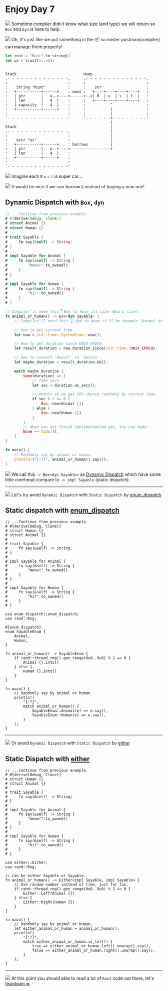 # Enjoy Day 7

![](/assets/kat.png) <span class="speech-bubble">Sometime compiler didn't know what size (and type) we will return so `Box` and `dyn` is here to help.</span>

![](/assets/duck.png) <span class="speech-bubble">Oh, it's just like we put something in the 📦 so mister postman(compiler) can manage them properly!</span>

```rust
let rust = "Rust".to_string()
let us = &rust[1..=2];
```

```bob

Stack                              Heap
.- - - - - - - - - - - - - -.      .- - - - - - - - - - - - - -.
:                           :      :                           :
:    String "Rust"          :      :    str                    :
:   +-----------+------+    : owns :   +----+----+----+----+   :
:   | ptr       |   o--+----+------+-->| R  | u  | s  | t  |   :
:   | len       |   4  |    :      :   +----+----+----+----+   :
:   | capacity  |   4  |    :      :           ^               :
:   +-----------+------+    :      :           |               :
:                           :      :           |               :
`- - - - - - - - - - - - - -'      `- - - - - -+- - - - - - - -'
                                               |
Stack                                          |
.- - - - - - - - - - - - - -.                  |
:                           :                  |
:    &str "us"              :                  |
:   +-----------+------+    : borrows          |
:   | ptr       |   o--+----+------------------+
:   | len       |   4  |    :
:   +-----------+------+    :
:                           :
`- - - - - - - - - - - - - -'
```

![](/assets/kat.png) <span class="speech-bubble">Imagine each `R` `u` `s` `t` is super car...</span>

![](/assets/duck.png) <span class="speech-bubble">It would be nice if we can borrow `&` instead of buying a new one!</span>

## Dynamic Dispatch with `Box`, `dyn`

```rust
// ...Continue from previous example.
# #[derive(Debug, Clone)]
# struct Animal {}
# struct Human {}
#
# trait Sayable {
#     fn say(&self) -> String;
# }
#
# impl Sayable for Animal {
#     fn say(&self) -> String {
#         "meow!".to_owned()
#     }
# }
#
# impl Sayable for Human {
#     fn say(&self) -> String {
#         "hi!".to_owned()
#     }
# }

// Compiler'll need this👇 Box to know its size (Box's size).
fn animal_or_human() -> Box<dyn Sayable> {
    // Compiler'll need this 👆 dyn to know it'll be dynamic (Animal or Human)

    // How to get current time.
    let now = std::time::SystemTime::now();

    // How to get duration since UNIX_EPOCH.
    let result_duration = now.duration_since(std::time::UNIX_EPOCH);

    // How to convert `Result` to `Option`.
    let maybe_duration = result_duration.ok();

    match maybe_duration {
        Some(duration) => {
            // Take secs
            let sec = duration.as_secs();

            // Modulo so we get 50% chance randomly by current time.
            if sec % 2 == 0 {
                Box::new(Animal {})
            } else {
                Box::new(Human {})
            }
        }
        // When you not finish implementation yet, try use todo!.
        None => todo!(),
    }
}

fn main() {
    // Randomly say by animal or human.
    println!("{:?}", animal_or_human().say());
}
```

![](/assets/kat.png) <span class="speech-bubble">We call this `-> Box<dyn Sayable>` as [Dynamic Dispatch](https://doc.rust-lang.org/book/ch17-02-trait-objects.html#trait-objects-perform-dynamic-dispatch) which have some little overhead compare to `-> impl Sayable` (static dispatch).</span>

---

![](/assets/kat.png) <span class="speech-bubble">Let's try avoid `Dynamic Dispatch` with `Static Dispatch` by [enum_dispatch](https://crates.io/crates/enum_dispatch)</span>

## Static dispatch with [enum_dispatch](https://crates.io/crates/enum_dispatch)

```rust,no_run
// ...Continue from previous example.
# #[derive(Debug, Clone)]
# struct Human {}
# struct Animal {}
#
# trait Sayable {
#     fn say(&self) -> String;
# }
#
# impl Sayable for Animal {
#     fn say(&self) -> String {
#         "meow!".to_owned()
#     }
# }
#
# impl Sayable for Human {
#     fn say(&self) -> String {
#         "hi!".to_owned()
#     }
# }

use enum_dispatch::enum_dispatch;
use rand::Rng;

#[enum_dispatch]
enum SayableEnum {
    Animal,
    Human,
}

fn animal_or_human() -> SayableEnum {
    if rand::thread_rng().gen_range(0u8..9u8) % 2 == 0 {
        Animal {}.into()
    } else {
        Human {}.into()
    }
}

fn main() {
    // Randomly say by animal or human.
    println!(
        "{:?}",
        match animal_or_human() {
            SayableEnum::Animal(e) => e.say(),
            SayableEnum::Human(e) => e.say(),
        }
    );
}
```

---

![](/assets/kat.png) <span class="speech-bubble">Or avoid `Dynamic Dispatch` with `Static Dispatch` by [either](https://crates.io/crates/either)</span>

## Static Dispatch with [either](https://crates.io/crates/either)

```rust,no_run
// ...Continue from previous example.
# #[derive(Debug, Clone)]
# struct Human {}
# struct Animal {}
#
# trait Sayable {
#     fn say(&self) -> String;
# }
#
# impl Sayable for Animal {
#     fn say(&self) -> String {
#         "meow!".to_owned()
#     }
# }
#
# impl Sayable for Human {
#     fn say(&self) -> String {
#         "hi!".to_owned()
#     }
# }

use either::Either;
use rand::Rng;

// Can be either Sayable or Sayable.
fn animal_or_human() -> Either<impl Sayable, impl Sayable> {
    // Use random number instead of time, just for fun.
    if rand::thread_rng().gen_range(0u8..9u8) % 2 == 0 {
        Either::Left(Animal {})
    } else {
        Either::Right(Human {})
    }
}

fn main() {
    // Randomly say by animal or human.
    let either_animal_or_human = animal_or_human();
    println!(
        "{:?}",
        match either_animal_or_human.is_left() {
            true => either_animal_or_human.left().unwrap().say(),
            false => either_animal_or_human.right().unwrap().say(),
        }
    );
}
```

---

![](/assets/kat.png) <span class="speech-bubble">At this point you should able to read a lot of `Rust` code out there, let's [teardown ➠](./teardown.md).</span>
